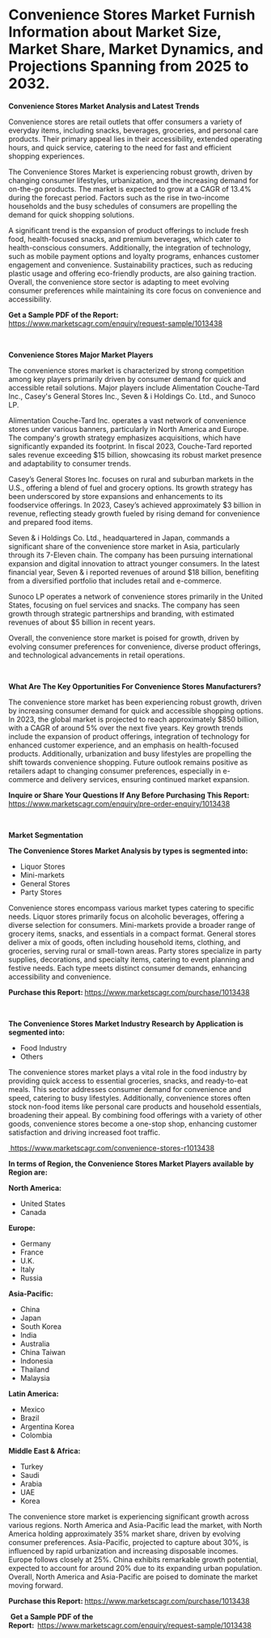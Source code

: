 <p><h1>Convenience Stores Market Furnish Information about Market Size, Market Share, Market Dynamics, and Projections Spanning from 2025 to 2032.</h1></p><p><strong>Convenience Stores Market Analysis and Latest Trends</strong></p>
<p><p>Convenience stores are retail outlets that offer consumers a variety of everyday items, including snacks, beverages, groceries, and personal care products. Their primary appeal lies in their accessibility, extended operating hours, and quick service, catering to the need for fast and efficient shopping experiences.</p><p>The Convenience Stores Market is experiencing robust growth, driven by changing consumer lifestyles, urbanization, and the increasing demand for on-the-go products. The market is expected to grow at a CAGR of 13.4% during the forecast period. Factors such as the rise in two-income households and the busy schedules of consumers are propelling the demand for quick shopping solutions. </p><p>A significant trend is the expansion of product offerings to include fresh food, health-focused snacks, and premium beverages, which cater to health-conscious consumers. Additionally, the integration of technology, such as mobile payment options and loyalty programs, enhances customer engagement and convenience. Sustainability practices, such as reducing plastic usage and offering eco-friendly products, are also gaining traction. Overall, the convenience store sector is adapting to meet evolving consumer preferences while maintaining its core focus on convenience and accessibility.</p></p>
<p><strong>Get a Sample PDF of the Report:&nbsp;</strong> <a href="https://www.marketscagr.com/enquiry/request-sample/1013438?utm_campaign=2667&utm_medium=2&utm_source=Github&utm_content=ia&utm_term=17042025&utm_id=convenience-stores">https://www.marketscagr.com/enquiry/request-sample/1013438</a></p>
<p>&nbsp;</p>
<p><strong>Convenience Stores Major Market Players</strong></p>
<p><p>The convenience stores market is characterized by strong competition among key players primarily driven by consumer demand for quick and accessible retail solutions. Major players include Alimentation Couche-Tard Inc., Casey's General Stores Inc., Seven & i Holdings Co. Ltd., and Sunoco LP. </p><p>Alimentation Couche-Tard Inc. operates a vast network of convenience stores under various banners, particularly in North America and Europe. The company's growth strategy emphasizes acquisitions, which have significantly expanded its footprint. In fiscal 2023, Couche-Tard reported sales revenue exceeding $15 billion, showcasing its robust market presence and adaptability to consumer trends.</p><p>Casey’s General Stores Inc. focuses on rural and suburban markets in the U.S., offering a blend of fuel and grocery options. Its growth strategy has been underscored by store expansions and enhancements to its foodservice offerings. In 2023, Casey’s achieved approximately $3 billion in revenue, reflecting steady growth fueled by rising demand for convenience and prepared food items.</p><p>Seven & i Holdings Co. Ltd., headquartered in Japan, commands a significant share of the convenience store market in Asia, particularly through its 7-Eleven chain. The company has been pursuing international expansion and digital innovation to attract younger consumers. In the latest financial year, Seven & i reported revenues of around $18 billion, benefiting from a diversified portfolio that includes retail and e-commerce.</p><p>Sunoco LP operates a network of convenience stores primarily in the United States, focusing on fuel services and snacks. The company has seen growth through strategic partnerships and branding, with estimated revenues of about $5 billion in recent years. </p><p>Overall, the convenience store market is poised for growth, driven by evolving consumer preferences for convenience, diverse product offerings, and technological advancements in retail operations.</p></p>
<p>&nbsp;</p>
<p><strong>What Are The Key Opportunities For Convenience Stores Manufacturers?</strong></p>
<p><p>The convenience store market has been experiencing robust growth, driven by increasing consumer demand for quick and accessible shopping options. In 2023, the global market is projected to reach approximately $850 billion, with a CAGR of around 5% over the next five years. Key growth trends include the expansion of product offerings, integration of technology for enhanced customer experience, and an emphasis on health-focused products. Additionally, urbanization and busy lifestyles are propelling the shift towards convenience shopping. Future outlook remains positive as retailers adapt to changing consumer preferences, especially in e-commerce and delivery services, ensuring continued market expansion.</p></p>
<p><strong>Inquire or Share Your Questions If Any Before Purchasing This Report:</strong> <a href="https://www.marketscagr.com/enquiry/pre-order-enquiry/1013438?utm_campaign=2667&utm_medium=2&utm_source=Github&utm_content=ia&utm_term=17042025&utm_id=convenience-stores">https://www.marketscagr.com/enquiry/pre-order-enquiry/1013438</a></p>
<p>&nbsp;</p>
<p><strong>Market Segmentation</strong></p>
<p><strong>The Convenience Stores Market Analysis by types is segmented into:</strong></p>
<p><ul><li>Liquor Stores</li><li>Mini-markets</li><li>General Stores</li><li>Party Stores</li></ul></p>
<p><p>Convenience stores encompass various market types catering to specific needs. Liquor stores primarily focus on alcoholic beverages, offering a diverse selection for consumers. Mini-markets provide a broader range of grocery items, snacks, and essentials in a compact format. General stores deliver a mix of goods, often including household items, clothing, and groceries, serving rural or small-town areas. Party stores specialize in party supplies, decorations, and specialty items, catering to event planning and festive needs. Each type meets distinct consumer demands, enhancing accessibility and convenience.</p></p>
<p><strong>Purchase this Report:&nbsp;</strong><a href="https://www.marketscagr.com/purchase/1013438?utm_campaign=2667&utm_medium=2&utm_source=Github&utm_content=ia&utm_term=17042025&utm_id=convenience-stores">https://www.marketscagr.com/purchase/1013438</a></p>
<p>&nbsp;</p>
<p><strong>The Convenience Stores Market Industry Research by Application is segmented into:</strong></p>
<p><ul><li>Food Industry</li><li>Others</li></ul></p>
<p><p>The convenience stores market plays a vital role in the food industry by providing quick access to essential groceries, snacks, and ready-to-eat meals. This sector addresses consumer demand for convenience and speed, catering to busy lifestyles. Additionally, convenience stores often stock non-food items like personal care products and household essentials, broadening their appeal. By combining food offerings with a variety of other goods, convenience stores become a one-stop shop, enhancing customer satisfaction and driving increased foot traffic.</p></p>
<p><a href="https://www.marketscagr.com/convenience-stores-r1013438?utm_campaign=2667&utm_medium=2&utm_source=Github&utm_content=ia&utm_term=17042025&utm_id=convenience-stores">&nbsp;https://www.marketscagr.com/convenience-stores-r1013438</a></p>
<p><strong>In terms of Region, the Convenience Stores Market Players available by Region are:</strong></p>
<p>
    <p> <strong> North America: </strong>
        <ul>
            <li>United States</li>
            <li>Canada</li>
        </ul>
        </p> 
    <p> <strong> Europe: </strong>
        <ul>
            <li>Germany</li>
            <li>France</li>
            <li>U.K.</li>
            <li>Italy</li>
            <li>Russia</li>
        </ul>
        </p> 
    <p> <strong> Asia-Pacific: </strong>
        <ul>
            <li>China</li>
            <li>Japan</li>
            <li>South Korea</li>
            <li>India</li>
            <li>Australia</li>
            <li>China Taiwan</li>
            <li>Indonesia</li>
            <li>Thailand</li>
            <li>Malaysia</li>
        </ul>
        </p> 
    <p> <strong> Latin America: </strong>
        <ul>
            <li>Mexico</li>
            <li>Brazil</li>
            <li>Argentina Korea</li>
            <li>Colombia</li>
        </ul>
        </p> 
    <p> <strong> Middle East & Africa: </strong>
        <ul>
            <li>Turkey</li>
            <li>Saudi</li>
            <li>Arabia</li>
            <li>UAE</li>
            <li>Korea</li>
        </ul>
    </p>
    </p>
<p><p>The convenience store market is experiencing significant growth across various regions. North America and Asia-Pacific lead the market, with North America holding approximately 35% market share, driven by evolving consumer preferences. Asia-Pacific, projected to capture about 30%, is influenced by rapid urbanization and increasing disposable incomes. Europe follows closely at 25%. China exhibits remarkable growth potential, expected to account for around 20% due to its expanding urban population. Overall, North America and Asia-Pacific are poised to dominate the market moving forward.</p></p>
<p><strong>Purchase this Report: </strong><a href="https://www.marketscagr.com/purchase/1013438?utm_campaign=2667&utm_medium=2&utm_source=Github&utm_content=ia&utm_term=17042025&utm_id=convenience-stores">https://www.marketscagr.com/purchase/1013438</a></p>
<p>&nbsp;<strong>Get a Sample PDF of the Report:&nbsp;&nbsp;</strong><a href="https://www.marketscagr.com/enquiry/request-sample/1013438?utm_campaign=2667&utm_medium=2&utm_source=Github&utm_content=ia&utm_term=17042025&utm_id=convenience-stores">https://www.marketscagr.com/enquiry/request-sample/1013438</a></p>
<p><strong></strong></p>
<p><p></p><p></p><p></p></p>